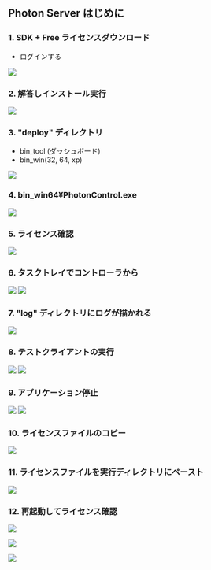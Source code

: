 ## Photon Server はじめに

### 1. SDK + Free ライセンスダウンロード

- ログインする

![](photon.start.1.png)

### 2. 解答しインストール実行

![](photon.start.2.png)

### 3. "deploy" ディレクトリ

- bin_tool (ダッシュボード)
- bin_win(32, 64, xp)

![](photon.start.3.png)

### 4. bin_win64¥PhotonControl.exe

![](photon.start.4.png)


### 5. ライセンス確認

![](photon.start.5.png)

### 6. タスクトレイでコントローラから

![](photon.start.6-1.png)
![](photon.start.6-2.png)


### 7. "log" ディレクトリにログが描かれる

![](photon.start.7.png)

### 8. テストクライアントの実行

![](photon.start.8-1.png)
![](photon.start.8-2.png)


### 9. アプリケーション停止

![](photon.start.9-1.png)
![](photon.start.9-2.png)


### 10. ライセンスファイルのコピー

![](photon.start.10.png)

### 11. ライセンスファイルを実行ディレクトリにペースト

![](photon.start.11.png)

### 12. 再起動してライセンス確認

![](photon.start.12-1.png)

![](photon.start.12-2.png)

![](photon.start.12-3.png)





